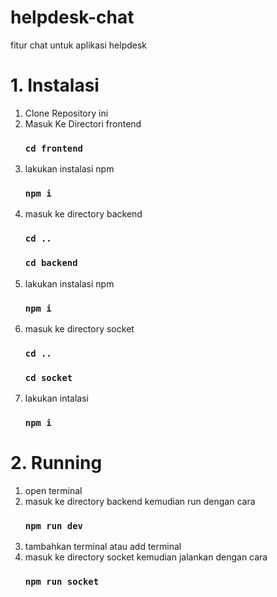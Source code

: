 # helpdesk-chat
fitur chat untuk aplikasi helpdesk 


# **1. Instalasi**

1. Clone Repository ini
2. Masuk Ke Directori frontend 
    ### `cd frontend`
3. lakukan instalasi npm 
    ### `npm i`
4. masuk ke directory backend
   ### `cd ..`
   ### `cd backend`
5. lakukan instalasi npm 
   ### `npm i`
6. masuk ke directory socket 
   ### `cd ..`
   ### `cd socket`
7. lakukan intalasi 
   ### `npm i`
  
# **2. Running**

1. open terminal 
2. masuk ke directory backend kemudian run dengan cara 
   ### `npm run dev`
3. tambahkan terminal atau add terminal 
4. masuk ke directory socket kemudian jalankan dengan cara 
   ### `npm run socket` 

